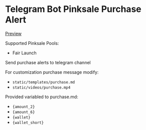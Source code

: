 # Telegram Bot Pinksale Purchase Alert

[Preview](https://github.com/8clever/telegram-bot-pinksale-purchase-alert/blob/main/image.png?raw=true)

Supported Pinksale Pools:
- Fair Launch

Send purchase alerts to telegram channel

For customization purchase message modify:
- `static/templates/purchase.md`
- `static/videos/purchase.mp4`

Provided variabled to purchase.md:
- `{amount_2}`
- `{amount_6}`
- `{wallet}`
- `{wallet_short}`
